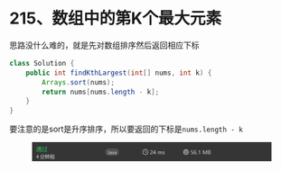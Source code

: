 # 215、数组中的第K个最大元素

思路没什么难的，就是先对数组排序然后返回相应下标

```java
class Solution {
    public int findKthLargest(int[] nums, int k) {
        Arrays.sort(nums);
        return nums[nums.length - k];
    }
}
```

要注意的是sort是升序排序，所以要返回的下标是`nums.length - k`

<figure><img src="../../.gitbook/assets/image.png" alt=""><figcaption></figcaption></figure>
